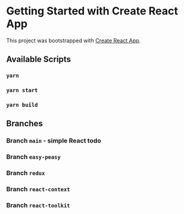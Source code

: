 # Getting Started with Create React App

This project was bootstrapped with [Create React App](https://github.com/facebook/create-react-app).

## Available Scripts

### `yarn`

### `yarn start`

### `yarn build`

## Branches

### Branch `main` - simple React todo

### Branch `easy-peasy`

### Branch `redux`

### Branch `react-context`

### Branch `react-toolkit`
